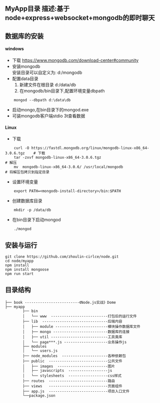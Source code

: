 
## MyApp目录 描述:基于node+express+websocket+mongodb的即时聊天

## 数据库的安装
#### windows
* 下载 https://www.mongodb.com/download-center#community
* 安装mongodb   
    安装目录可以自定义为: d:/mongodb
* 配置data目录  
  1. 新建文件在根目录 d:/data/db   
  2. 在mongodb/bin目录下,配置环境变量dbpath
```shell
    mongod --dbpath d:\data\db
```
* 启动mongo,在bin目录下的mongod.exe
* 可装mongodb客户端stdio 3t查看数据

#### Linux
* 下载
```shell
    curl -O https://fastdl.mongodb.org/linux/mongodb-linux-x86_64-3.0.6.tgz    # 下载
    tar -zxvf mongodb-linux-x86_64-3.0.6.tgz                                   # 解压
    mv  mongodb-linux-x86_64-3.0.6/ /usr/local/mongodb                         # 将解压包拷贝到指定目录
```
* 设置环境变量
```shell
    export PATH=<mongodb-install-directory>/bin:$PATH
```
* 创建数据库目录
```shell
    mkdir -p /data/db
```
* 在bin目录下启动mongod
```shell
    ./mongod
```
## 安装与运行

    git clone https://github.com/zhoulin-cirlce/node.git
    cd node/myapp
    npm install
    npm install mongoose
    npm run start
## 目录结构
```
├── book -------------------------《Node.js实战》Dome
├── myapp
        ├── bin                   
        │   └── www  --------------------------打包后的运行文件
        ├── lib  ------------------------------后端内容
        │   ├── module ------------------------模块操作数据库文件
        │   ├── mongo -------------------------数据库的连接
        │   ├── util --------------------------工具类库
        │   └── page***.js --------------------业务操作js
        ├── modules
        │   └── users.js
        ├── node_modules  ---------------------各种依赖包
        ├── public  ---------------------------公共文件
        │   ├── images  -----------------------图片
        │   ├── javascripts  ------------------js
        │   └── stylesheets  ------------------css样式
        ├── routes  ---------------------------路由
        ├── views   ---------------------------页面组件
        ├── app.js  ---------------------------项目入口文件
        └──package.json
```

